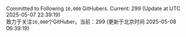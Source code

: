 Committed to Following `10,000` GitHubers. Current: <!-- FOLLOWING_COUNT -->299<!-- FOLLOWING_COUNT --> (Update at UTC <!-- LAST_UPDATED -->2025-05-07 22:39:19<!-- LAST_UPDATED -->)<br>
致力于关注`10,000`个GitHuber。当前：<!-- FOLLOWING_COUNT -->299<!-- FOLLOWING_COUNT --> (更新于北京时间 <!-- LAST_UPDATED_CST -->2025-05-08 06:39:19<!-- LAST_UPDATED_CST -->)
